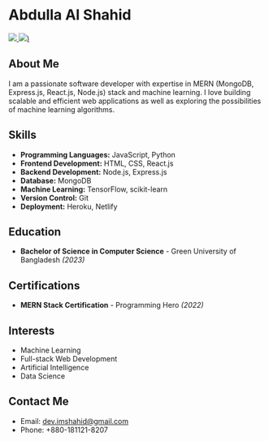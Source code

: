 # Abdulla Al Shahid



<a  href="https://www.linkedin.com/in/abdulla-al-shahid-71b972123/" target="_blank"><img src="https://img.shields.io/badge/LinkedIn-0077B5?style=for-the-badge&logo=linkedin&logoColor=white" /> </a>
<a href="https://www.facebook.com/shahidx0x/"><img src="https://img.shields.io/badge/Facebook-1877F2?style=for-the-badge&logo=facebook&logoColor=white"/>)</a>

## About Me

I am a passionate software developer with expertise in MERN (MongoDB, Express.js, React.js, Node.js) stack and machine learning. I love building scalable and efficient web applications as well as exploring the possibilities of machine learning algorithms.

## Skills

- **Programming Languages:** JavaScript, Python
- **Frontend Development:** HTML, CSS, React.js
- **Backend Development:** Node.js, Express.js
- **Database:** MongoDB
- **Machine Learning:** TensorFlow, scikit-learn
- **Version Control:** Git
- **Deployment:** Heroku, Netlify


## Education

- **Bachelor of Science in Computer Science** - Green University of Bangladesh *(2023)*

## Certifications

- **MERN Stack Certification** - Programming Hero *(2022)*

## Interests

- Machine Learning
- Full-stack Web Development
- Artificial Intelligence
- Data Science

## Contact Me

- Email: dev.imshahid@gmail.com
- Phone: +880-181121-8207

